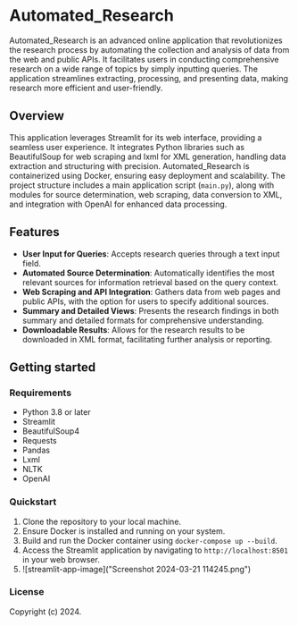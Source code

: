 # Automated_Research

Automated_Research is an advanced online application that revolutionizes the research process by automating the collection and analysis of data from the web and public APIs. It facilitates users in conducting comprehensive research on a wide range of topics by simply inputting queries. The application streamlines extracting, processing, and presenting data, making research more efficient and user-friendly.

## Overview

This application leverages Streamlit for its web interface, providing a seamless user experience. It integrates Python libraries such as BeautifulSoup for web scraping and lxml for XML generation, handling data extraction and structuring with precision. Automated_Research is containerized using Docker, ensuring easy deployment and scalability. The project structure includes a main application script (`main.py`), along with modules for source determination, web scraping, data conversion to XML, and integration with OpenAI for enhanced data processing.

## Features

- **User Input for Queries**: Accepts research queries through a text input field.
- **Automated Source Determination**: Automatically identifies the most relevant sources for information retrieval based on the query context.
- **Web Scraping and API Integration**: Gathers data from web pages and public APIs, with the option for users to specify additional sources.
- **Summary and Detailed Views**: Presents the research findings in both summary and detailed formats for comprehensive understanding.
- **Downloadable Results**: Allows for the research results to be downloaded in XML format, facilitating further analysis or reporting.

## Getting started

### Requirements

- Python 3.8 or later
- Streamlit
- BeautifulSoup4
- Requests
- Pandas
- Lxml
- NLTK
- OpenAI

### Quickstart

1. Clone the repository to your local machine.
2. Ensure Docker is installed and running on your system.
3. Build and run the Docker container using `docker-compose up --build`.
4. Access the Streamlit application by navigating to `http://localhost:8501` in your web browser.
5. ![streamlit-app-image]("Screenshot 2024-03-21 114245.png")


### License

Copyright (c) 2024.
